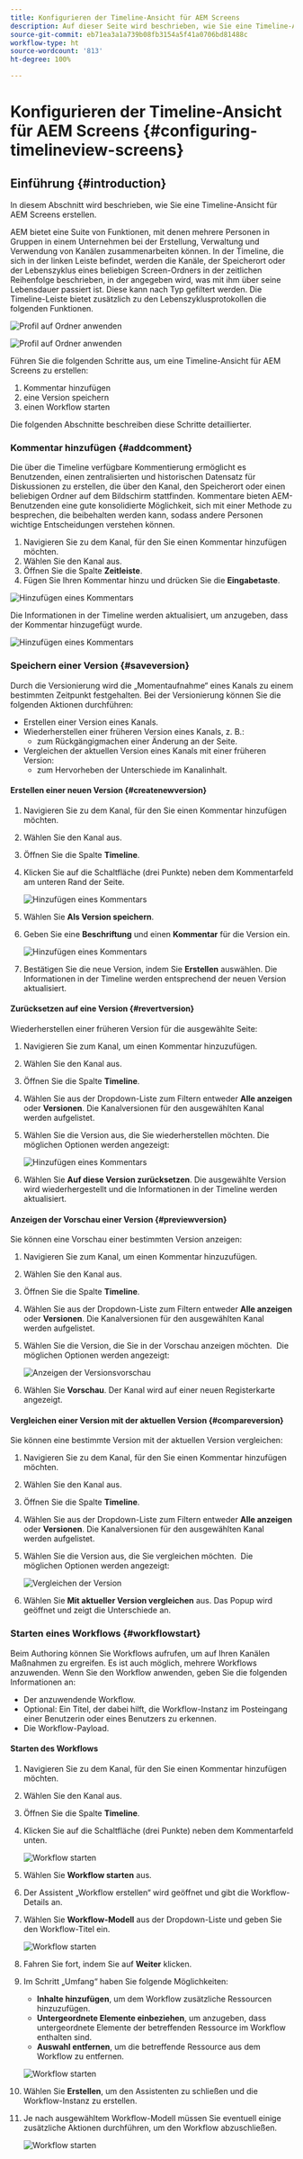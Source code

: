 ```yaml
---
title: Konfigurieren der Timeline-Ansicht für AEM Screens
description: Auf dieser Seite wird beschrieben, wie Sie eine Timeline-Ansicht in Screens as a Cloud Service konfigurieren.
source-git-commit: eb71ea3a1a739b08fb3154a5f41a0706bd81488c
workflow-type: ht
source-wordcount: '813'
ht-degree: 100%

---
```


# Konfigurieren der Timeline-Ansicht für AEM Screens {#configuring-timelineview-screens}

## Einführung {#introduction}

In diesem Abschnitt wird beschrieben, wie Sie eine Timeline-Ansicht für AEM Screens erstellen.

AEM bietet eine Suite von Funktionen, mit denen mehrere Personen in Gruppen in einem Unternehmen bei der Erstellung, Verwaltung und Verwendung von Kanälen zusammenarbeiten können.
In der Timeline, die sich in der linken Leiste befindet, werden die Kanäle, der Speicherort oder der Lebenszyklus eines beliebigen Screen-Ordners in der zeitlichen Reihenfolge beschrieben, in der angegeben wird, was mit ihm über seine Lebensdauer passiert ist. Diese kann nach Typ gefiltert werden.
Die Timeline-Leiste bietet zusätzlich zu den Lebenszyklusprotokollen die folgenden Funktionen.

![Profil auf Ordner anwenden](/help/screens-cloud/assets/configure/Screens-timeline1.jpg)

![Profil auf Ordner anwenden](/help/screens-cloud/assets/configure/screens-timeline2.jpg)

Führen Sie die folgenden Schritte aus, um eine Timeline-Ansicht für AEM Screens zu erstellen:

1. Kommentar hinzufügen
1. eine Version speichern
1. einen Workflow starten

Die folgenden Abschnitte beschreiben diese Schritte detaillierter.

### Kommentar hinzufügen {#addcomment}

Die über die Timeline verfügbare Kommentierung ermöglicht es Benutzenden, einen zentralisierten und historischen Datensatz für Diskussionen zu erstellen, die über den Kanal, den Speicherort oder einen beliebigen Ordner auf dem Bildschirm stattfinden.
Kommentare bieten AEM-Benutzenden eine gute konsolidierte Möglichkeit, sich mit einer Methode zu besprechen, die beibehalten werden kann, sodass andere Personen wichtige Entscheidungen verstehen können.

1. Navigieren Sie zu dem Kanal, für den Sie einen Kommentar hinzufügen möchten.
1. Wählen Sie den Kanal aus. 
1. Öffnen Sie die Spalte **Zeitleiste**.
1. Fügen Sie Ihren Kommentar hinzu und drücken Sie die **Eingabetaste**.

![Hinzufügen eines Kommentars](/help/screens-cloud/assets/configure/screen-timeline3.jpg)

Die Informationen in der Timeline werden aktualisiert, um anzugeben, dass der Kommentar hinzugefügt wurde.

![Hinzufügen eines Kommentars](/help/screens-cloud/assets/configure/screens-timeline4.jpg)

### Speichern einer Version {#saveversion}

Durch die Versionierung wird die „Momentaufnahme“ eines Kanals zu einem bestimmten Zeitpunkt festgehalten. Bei der Versionierung können Sie die folgenden Aktionen durchführen:
* Erstellen einer Version eines Kanals.
* Wiederherstellen einer früheren Version eines Kanals, z. B.:
   * zum Rückgängigmachen einer Änderung an der Seite.
* Vergleichen der aktuellen Version eines Kanals mit einer früheren Version:
   * zum Hervorheben der Unterschiede im Kanalinhalt.


#### Erstellen einer neuen Version {#createnewversion}

1. Navigieren Sie zu dem Kanal, für den Sie einen Kommentar hinzufügen möchten.
1. Wählen Sie den Kanal aus. 
1. Öffnen Sie die Spalte **Timeline**.
1. Klicken Sie auf die Schaltfläche (drei Punkte) neben dem Kommentarfeld am unteren Rand der Seite.

   ![Hinzufügen eines Kommentars](/help/screens-cloud/assets/configure/screens-timeline5.jpg)

1. Wählen Sie **Als Version speichern**.
1. Geben Sie eine **Beschriftung** und einen **Kommentar** für die Version ein.

   ![Hinzufügen eines Kommentars](/help/screens-cloud/assets/configure/screens-timeline6.jpg)

1. Bestätigen Sie die neue Version, indem Sie **Erstellen** auswählen. Die Informationen in der Timeline werden entsprechend der neuen Version aktualisiert.

#### Zurücksetzen auf eine Version {#revertversion}

Wiederherstellen einer früheren Version für die ausgewählte Seite:

1. Navigieren Sie zum Kanal, um einen Kommentar hinzuzufügen.
1. Wählen Sie den Kanal aus. 
1. Öffnen Sie die Spalte **Timeline**.
1. Wählen Sie aus der Dropdown-Liste zum Filtern entweder **Alle anzeigen** oder **Versionen**. Die Kanalversionen für den ausgewählten Kanal werden aufgelistet.
1. Wählen Sie die Version aus, die Sie wiederherstellen möchten. Die möglichen Optionen werden angezeigt:

   ![Hinzufügen eines Kommentars](/help/screens-cloud/assets/configure/screens-timeline7.jpg)

1. Wählen Sie **Auf diese Version zurücksetzen**. Die ausgewählte Version wird wiederhergestellt und die Informationen in der Timeline werden aktualisiert.

#### Anzeigen der Vorschau einer Version {#previewversion}

Sie können eine Vorschau einer bestimmten Version anzeigen:

1. Navigieren Sie zum Kanal, um einen Kommentar hinzuzufügen.
1. Wählen Sie den Kanal aus. 
1. Öffnen Sie die Spalte **Timeline**.
1. Wählen Sie aus der Dropdown-Liste zum Filtern entweder **Alle anzeigen** oder **Versionen**. Die Kanalversionen für den ausgewählten Kanal werden aufgelistet.
1. Wählen Sie die Version, die Sie in der Vorschau anzeigen möchten.  Die möglichen Optionen werden angezeigt:

   ![Anzeigen der Versionsvorschau](/help/screens-cloud/assets/configure/screens-timeline8.jpg)

1. Wählen Sie **Vorschau**. Der Kanal wird auf einer neuen Registerkarte angezeigt.

#### Vergleichen einer Version mit der aktuellen Version {#compareversion}

Sie können eine bestimmte Version mit der aktuellen Version vergleichen:

1. Navigieren Sie zu dem Kanal, für den Sie einen Kommentar hinzufügen möchten.
1. Wählen Sie den Kanal aus. 
1. Öffnen Sie die Spalte **Timeline**.
1. Wählen Sie aus der Dropdown-Liste zum Filtern entweder **Alle anzeigen** oder **Versionen**. Die Kanalversionen für den ausgewählten Kanal werden aufgelistet.
1. Wählen Sie die Version aus, die Sie vergleichen möchten.  Die möglichen Optionen werden angezeigt:

   ![Vergleichen der Version](/help/screens-cloud/assets/configure/screens-timeline9.jpg)

1. Wählen Sie **Mit aktueller Version vergleichen** aus. Das Popup wird geöffnet und zeigt die Unterschiede an.

### Starten eines Workflows {#workflowstart}

Beim Authoring können Sie Workflows aufrufen, um auf Ihren Kanälen Maßnahmen zu ergreifen. Es ist auch möglich, mehrere Workflows anzuwenden.
Wenn Sie den Workflow anwenden, geben Sie die folgenden Informationen an:

* Der anzuwendende Workflow.
* Optional: Ein Titel, der dabei hilft, die Workflow-Instanz im Posteingang einer Benutzerin oder eines Benutzers zu erkennen.
* Die Workflow-Payload.

#### Starten des Workflows

1. Navigieren Sie zu dem Kanal, für den Sie einen Kommentar hinzufügen möchten.
1. Wählen Sie den Kanal aus. 
1. Öffnen Sie die Spalte **Timeline**.
1. Klicken Sie auf die Schaltfläche (drei Punkte) neben dem Kommentarfeld unten.

   ![Workflow starten](/help/screens-cloud/assets/configure/screens-timeline10.jpg)

1. Wählen Sie **Workflow starten** aus.
1. Der Assistent „Workflow erstellen“ wird geöffnet und gibt die Workflow-Details an.
1. Wählen Sie **Workflow-Modell** aus der Dropdown-Liste und geben Sie den Workflow-Titel ein.

   ![Workflow starten](/help/screens-cloud/assets/configure/screens-timeline11.jpg)

1. Fahren Sie fort, indem Sie auf **Weiter** klicken.
1. Im Schritt „Umfang“ haben Sie folgende Möglichkeiten:
   * **Inhalte hinzufügen**, um dem Workflow zusätzliche Ressourcen hinzuzufügen.
   * **Untergeordnete Elemente einbeziehen**, um anzugeben, dass untergeordnete Elemente der betreffenden Ressource im Workflow enthalten sind.
   * **Auswahl entfernen**, um die betreffende Ressource aus dem Workflow zu entfernen.

   ![Workflow starten](/help/screens-cloud/assets/configure/screens-timeline12.jpg)

1. Wählen Sie **Erstellen**, um den Assistenten zu schließen und die Workflow-Instanz zu erstellen. 
1. Je nach ausgewähltem Workflow-Modell müssen Sie eventuell einige zusätzliche Aktionen durchführen, um den Workflow abzuschließen.

   ![Workflow starten](/help/screens-cloud/assets/configure/screens-timeline13.jpg)
